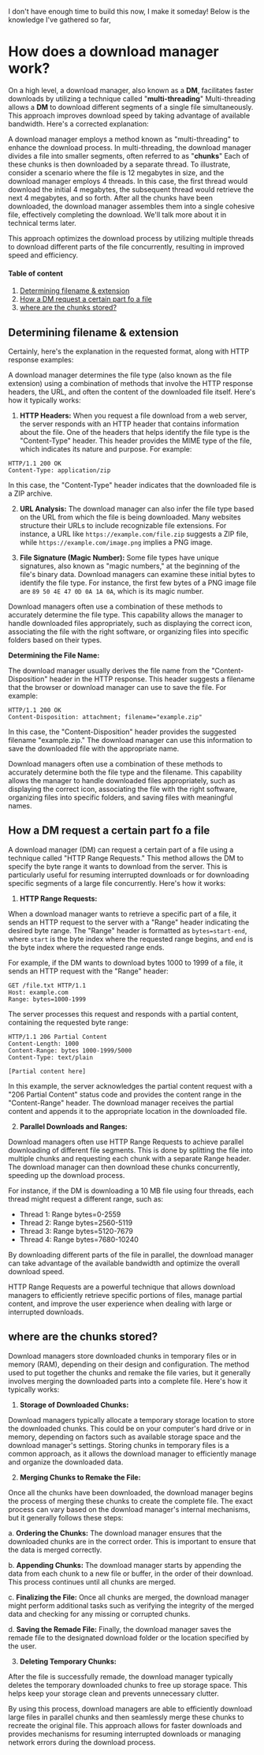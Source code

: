 I don't have enough time to build this now, I make it someday! Below is the knowledge I've gathered so far,

# How does a download manager work?
On a high level, a download manager, also known as a **DM**, facilitates faster downloads by utilizing a technique called "**multi-threading**" Multi-threading allows a **DM** to download different segments of a single file simultaneously. This approach improves download speed by taking advantage of available bandwidth. Here's a corrected explanation:

A download manager employs a method known as "multi-threading" to enhance the download process. In multi-threading, the download manager divides a file into smaller segments, often referred to as "**chunks**" Each of these chunks is then downloaded by a separate thread. To illustrate, consider a scenario where the file is 12 megabytes in size, and the download manager employs 4 threads. In this case, the first thread would download the initial 4 megabytes, the subsequent thread would retrieve the next 4 megabytes, and so forth. After all the chunks have been downloaded, the download manager assembles them into a single cohesive file, effectively completing the download. We'll talk more about it in technical terms later.

This approach optimizes the download process by utilizing multiple threads to download different parts of the file concurrently, resulting in improved speed and efficiency.


#### Table of content
1. [Determining filename & extension](#Determining-filename-&-extension)
2. [How a DM request a certain part fo a file](#How-a-DM-request-a-certain-part-fo-a-file)
3. [where are the chunks stored?](#where-are-the-chunks-stored?)


## Determining filename & extension
Certainly, here's the explanation in the requested format, along with HTTP response examples:

A download manager determines the file type (also known as the file extension) using a combination of methods that involve the HTTP response headers, the URL, and often the content of the downloaded file itself. Here's how it typically works:

1. **HTTP Headers:** When you request a file download from a web server, the server responds with an HTTP header that contains information about the file. One of the headers that helps identify the file type is the "Content-Type" header. This header provides the MIME type of the file, which indicates its nature and purpose. For example:

```http
HTTP/1.1 200 OK
Content-Type: application/zip
```

   In this case, the "Content-Type" header indicates that the downloaded file is a ZIP archive.

2. **URL Analysis:** The download manager can also infer the file type based on the URL from which the file is being downloaded. Many websites structure their URLs to include recognizable file extensions. For instance, a URL like `https://example.com/file.zip` suggests a ZIP file, while `https://example.com/image.png` implies a PNG image.

3. **File Signature (Magic Number):** Some file types have unique signatures, also known as "magic numbers," at the beginning of the file's binary data. Download managers can examine these initial bytes to identify the file type. For instance, the first few bytes of a PNG image file are `89 50 4E 47 0D 0A 1A 0A`, which is its magic number.



Download managers often use a combination of these methods to accurately determine the file type. This capability allows the manager to handle downloaded files appropriately, such as displaying the correct icon, associating the file with the right software, or organizing files into specific folders based on their types.

**Determining the File Name:**

The download manager usually derives the file name from the "Content-Disposition" header in the HTTP response. This header suggests a filename that the browser or download manager can use to save the file. For example:

```http
HTTP/1.1 200 OK
Content-Disposition: attachment; filename="example.zip"
```

In this case, the "Content-Disposition" header provides the suggested filename "example.zip." The download manager can use this information to save the downloaded file with the appropriate name.

Download managers often use a combination of these methods to accurately determine both the file type and the filename. This capability allows the manager to handle downloaded files appropriately, such as displaying the correct icon, associating the file with the right software, organizing files into specific folders, and saving files with meaningful names.




## How a DM request a certain part fo a file
A download manager (DM) can request a certain part of a file using a technique called "HTTP Range Requests." This method allows the DM to specify the byte range it wants to download from the server. This is particularly useful for resuming interrupted downloads or for downloading specific segments of a large file concurrently. Here's how it works:

1. **HTTP Range Requests:**

When a download manager wants to retrieve a specific part of a file, it sends an HTTP request to the server with a "Range" header indicating the desired byte range. The "Range" header is formatted as `bytes=start-end`, where `start` is the byte index where the requested range begins, and `end` is the byte index where the requested range ends.

For example, if the DM wants to download bytes 1000 to 1999 of a file, it sends an HTTP request with the "Range" header:

```http
GET /file.txt HTTP/1.1
Host: example.com
Range: bytes=1000-1999
```

The server processes this request and responds with a partial content, containing the requested byte range:

```http
HTTP/1.1 206 Partial Content
Content-Length: 1000
Content-Range: bytes 1000-1999/5000
Content-Type: text/plain

[Partial content here]
```

In this example, the server acknowledges the partial content request with a "206 Partial Content" status code and provides the content range in the "Content-Range" header. The download manager receives the partial content and appends it to the appropriate location in the downloaded file.

2. **Parallel Downloads and Ranges:**

Download managers often use HTTP Range Requests to achieve parallel downloading of different file segments. This is done by splitting the file into multiple chunks and requesting each chunk with a separate Range header. The download manager can then download these chunks concurrently, speeding up the download process.

For instance, if the DM is downloading a 10 MB file using four threads, each thread might request a different range, such as:

- Thread 1: Range bytes=0-2559
- Thread 2: Range bytes=2560-5119
- Thread 3: Range bytes=5120-7679
- Thread 4: Range bytes=7680-10240

By downloading different parts of the file in parallel, the download manager can take advantage of the available bandwidth and optimize the overall download speed.

HTTP Range Requests are a powerful technique that allows download managers to efficiently retrieve specific portions of files, manage partial content, and improve the user experience when dealing with large or interrupted downloads.



## where are the chunks stored?
Download managers store downloaded chunks in temporary files or in memory (RAM), depending on their design and configuration. The method used to put together the chunks and remake the file varies, but it generally involves merging the downloaded parts into a complete file. Here's how it typically works:

1. **Storage of Downloaded Chunks:**

Download managers typically allocate a temporary storage location to store the downloaded chunks. This could be on your computer's hard drive or in memory, depending on factors such as available storage space and the download manager's settings. Storing chunks in temporary files is a common approach, as it allows the download manager to efficiently manage and organize the downloaded data.

2. **Merging Chunks to Remake the File:**

Once all the chunks have been downloaded, the download manager begins the process of merging these chunks to create the complete file. The exact process can vary based on the download manager's internal mechanisms, but it generally follows these steps:

   a. **Ordering the Chunks:** The download manager ensures that the downloaded chunks are in the correct order. This is important to ensure that the data is merged correctly.

   b. **Appending Chunks:** The download manager starts by appending the data from each chunk to a new file or buffer, in the order of their download. This process continues until all chunks are merged.

   c. **Finalizing the File:** Once all chunks are merged, the download manager might perform additional tasks such as verifying the integrity of the merged data and checking for any missing or corrupted chunks.

   d. **Saving the Remade File:** Finally, the download manager saves the remade file to the designated download folder or the location specified by the user.

3. **Deleting Temporary Chunks:**

After the file is successfully remade, the download manager typically deletes the temporary downloaded chunks to free up storage space. This helps keep your storage clean and prevents unnecessary clutter.

By using this process, download managers are able to efficiently download large files in parallel chunks and then seamlessly merge these chunks to recreate the original file. This approach allows for faster downloads and provides mechanisms for resuming interrupted downloads or managing network errors during the download process.
